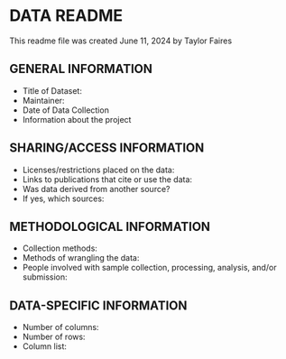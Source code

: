 # DATA README
This readme file was created June 11, 2024 by Taylor Faires
## GENERAL INFORMATION
- Title of Dataset: 
- Maintainer: 
- Date of Data Collection
- Information about the project
## SHARING/ACCESS INFORMATION
- Licenses/restrictions placed on the data:
- Links to publications that cite or use the data:
- Was data derived from another source?
- If yes, which sources:
## METHODOLOGICAL INFORMATION
- Collection methods:
- Methods of wrangling the data:
- People involved with sample collection, processing, analysis, and/or submission:
## DATA-SPECIFIC INFORMATION
- Number of columns:
- Number of rows:
- Column list: